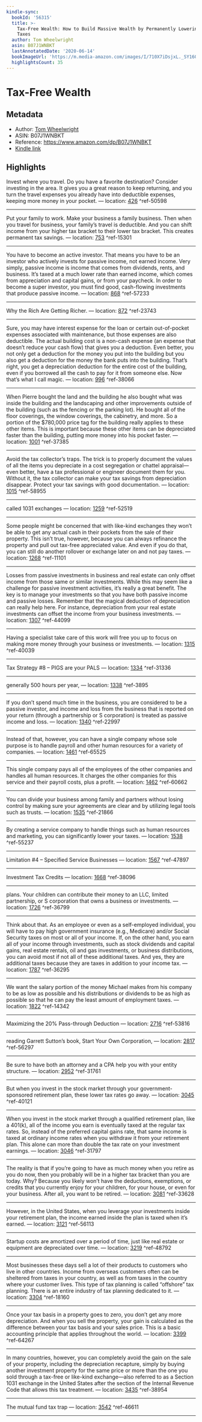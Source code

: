 ```yaml
---
kindle-sync:
  bookId: '56315'
  title: >-
    Tax-Free Wealth: How to Build Massive Wealth by Permanently Lowering Your
    Taxes
  author: Tom Wheelwright
  asin: B07J1WNBKT
  lastAnnotatedDate: '2020-06-14'
  bookImageUrl: 'https://m.media-amazon.com/images/I/710X7iDsjxL._SY160.jpg'
  highlightsCount: 35
---
```

# Tax-Free Wealth
## Metadata
* Author: [Tom Wheelwright](https://www.amazon.comundefined)
* ASIN: B07J1WNBKT
* Reference: https://www.amazon.com/dp/B07J1WNBKT
* [Kindle link](kindle://book?action=open&asin=B07J1WNBKT)

## Highlights
Invest where you travel. Do you have a favorite destination? Consider investing in the area. It gives you a great reason to keep returning, and you turn the travel expenses you already have into deductible expenses, keeping more money in your pocket. — location: [426](kindle://book?action=open&asin=B07J1WNBKT&location=426) ^ref-50598

---
Put your family to work. Make your business a family business. Then when you travel for business, your family’s travel is deductible. And you can shift income from your higher tax bracket to their lower tax bracket. This creates permanent tax savings. — location: [753](kindle://book?action=open&asin=B07J1WNBKT&location=753) ^ref-15301

---
You have to become an active investor. That means you have to be an investor who actively invests for passive income, not earned income. Very simply, passive income is income that comes from dividends, rents, and business. It’s taxed at a much lower rate than earned income, which comes from appreciation and capital gains, or from your paycheck. In order to become a super investor, you must find good, cash-flowing investments that produce passive income. — location: [868](kindle://book?action=open&asin=B07J1WNBKT&location=868) ^ref-57233

---
Why the Rich Are Getting Richer. — location: [872](kindle://book?action=open&asin=B07J1WNBKT&location=872) ^ref-23743

---
Sure, you may have interest expense for the loan or certain out-of-pocket expenses associated with maintenance, but those expenses are also deductible. The actual building cost is a non-cash expense (an expense that doesn’t reduce your cash flow) that gives you a deduction. Even better, you not only get a deduction for the money you put into the building but you also get a deduction for the money the bank puts into the building. That’s right, you get a depreciation deduction for the entire cost of the building, even if you borrowed all the cash to pay for it from someone else. Now that’s what I call magic. — location: [996](kindle://book?action=open&asin=B07J1WNBKT&location=996) ^ref-38066

---
When Pierre bought the land and the building he also bought what was inside the building and the landscaping and other improvements outside of the building (such as the fencing or the parking lot). He bought all of the floor coverings, the window coverings, the cabinetry, and more. So a portion of the $780,000 price tag for the building really applies to these other items. This is important because these other items can be depreciated faster than the building, putting more money into his pocket faster. — location: [1001](kindle://book?action=open&asin=B07J1WNBKT&location=1001) ^ref-37385

---
Avoid the tax collector’s traps. The trick is to properly document the values of all the items you depreciate in a cost segregation or chattel appraisal—even better, have a tax professional or engineer document them for you. Without it, the tax collector can make your tax savings from depreciation disappear. Protect your tax savings with good documentation. — location: [1015](kindle://book?action=open&asin=B07J1WNBKT&location=1015) ^ref-58955

---
called 1031 exchanges — location: [1259](kindle://book?action=open&asin=B07J1WNBKT&location=1259) ^ref-52519

---
Some people might be concerned that with like-kind exchanges they won’t be able to get any actual cash in their pockets from the sale of their property. This isn’t true, however, because you can always refinance the property and pull out tax-free appreciated value. And even if you do that, you can still do another rollover or exchange later on and not pay taxes. — location: [1268](kindle://book?action=open&asin=B07J1WNBKT&location=1268) ^ref-11101

---
Losses from passive investments in business and real estate can only offset income from those same or similar investments. While this may seem like a challenge for passive investment activities, it’s really a great benefit. The key is to manage your investments so that you have both passive income and passive losses. Remember that the magical deduction of depreciation can really help here. For instance, depreciation from your real estate investments can offset the income from your business investments. — location: [1307](kindle://book?action=open&asin=B07J1WNBKT&location=1307) ^ref-44099

---
Having a specialist take care of this work will free you up to focus on making more money through your business or investments. — location: [1315](kindle://book?action=open&asin=B07J1WNBKT&location=1315) ^ref-40039

---
Tax Strategy #8 – PIGS are your PALS — location: [1334](kindle://book?action=open&asin=B07J1WNBKT&location=1334) ^ref-31336

---
generally 500 hours per year, — location: [1338](kindle://book?action=open&asin=B07J1WNBKT&location=1338) ^ref-3895

---
If you don’t spend much time in the business, you are considered to be a passive investor, and income and loss from the business that is reported on your return (through a partnership or S corporation) is treated as passive income and loss. — location: [1340](kindle://book?action=open&asin=B07J1WNBKT&location=1340) ^ref-22997

---
Instead of that, however, you can have a single company whose sole purpose is to handle payroll and other human resources for a variety of companies. — location: [1461](kindle://book?action=open&asin=B07J1WNBKT&location=1461) ^ref-65525

---
This single company pays all of the employees of the other companies and handles all human resources. It charges the other companies for this service and their payroll costs, plus a profit. — location: [1462](kindle://book?action=open&asin=B07J1WNBKT&location=1462) ^ref-60662

---
You can divide your business among family and partners without losing control by making sure your agreements are clear and by utilizing legal tools such as trusts. — location: [1535](kindle://book?action=open&asin=B07J1WNBKT&location=1535) ^ref-21866

---
By creating a service company to handle things such as human resources and marketing, you can significantly lower your taxes. — location: [1538](kindle://book?action=open&asin=B07J1WNBKT&location=1538) ^ref-55237

---
Limitation #4 – Specified Service Businesses — location: [1567](kindle://book?action=open&asin=B07J1WNBKT&location=1567) ^ref-47897

---
Investment Tax Credits — location: [1668](kindle://book?action=open&asin=B07J1WNBKT&location=1668) ^ref-38096

---
plans. Your children can contribute their money to an LLC, limited partnership, or S corporation that owns a business or investments. — location: [1726](kindle://book?action=open&asin=B07J1WNBKT&location=1726) ^ref-36799

---
Think about that. As an employee or even as a self-employed individual, you will have to pay high government insurance (e.g., Medicare) and/or Social Security taxes on most or all of your income. If, on the other hand, you earn all of your income through investments, such as stock dividends and capital gains, real estate rentals, oil and gas investments, or business distributions, you can avoid most if not all of these additional taxes. And yes, they are additional taxes because they are taxes in addition to your income tax. — location: [1787](kindle://book?action=open&asin=B07J1WNBKT&location=1787) ^ref-36295

---
We want the salary portion of the money Michael makes from his company to be as low as possible and his distributions or dividends to be as high as possible so that he can pay the least amount of employment taxes. — location: [1822](kindle://book?action=open&asin=B07J1WNBKT&location=1822) ^ref-14342

---
Maximizing the 20% Pass-through Deduction — location: [2716](kindle://book?action=open&asin=B07J1WNBKT&location=2716) ^ref-53816

---
reading Garrett Sutton’s book, Start Your Own Corporation, — location: [2817](kindle://book?action=open&asin=B07J1WNBKT&location=2817) ^ref-56297

---
Be sure to have both an attorney and a CPA help you with your entity structure. — location: [2952](kindle://book?action=open&asin=B07J1WNBKT&location=2952) ^ref-31761

---
But when you invest in the stock market through your government-sponsored retirement plan, these lower tax rates go away. — location: [3045](kindle://book?action=open&asin=B07J1WNBKT&location=3045) ^ref-40121

---
When you invest in the stock market through a qualified retirement plan, like a 401(k), all of the income you earn is eventually taxed at the regular tax rates. So, instead of the preferred capital gains rate, that same income is taxed at ordinary income rates when you withdraw it from your retirement plan. This alone can more than double the tax rate on your investment earnings. — location: [3046](kindle://book?action=open&asin=B07J1WNBKT&location=3046) ^ref-31797

---
The reality is that if you’re going to have as much money when you retire as you do now, then you probably will be in a higher tax bracket than you are today. Why? Because you likely won’t have the deductions, exemptions, or credits that you currently enjoy for your children, for your house, or even for your business. After all, you want to be retired. — location: [3081](kindle://book?action=open&asin=B07J1WNBKT&location=3081) ^ref-33628

---
However, in the United States, when you leverage your investments inside your retirement plan, the income earned inside the plan is taxed when it’s earned. — location: [3121](kindle://book?action=open&asin=B07J1WNBKT&location=3121) ^ref-56113

---
Startup costs are amortized over a period of time, just like real estate or equipment are depreciated over time. — location: [3219](kindle://book?action=open&asin=B07J1WNBKT&location=3219) ^ref-48792

---
Most businesses these days sell a lot of their products to customers who live in other countries. Income from overseas customers often can be sheltered from taxes in your country, as well as from taxes in the country where your customer lives. This type of tax planning is called “offshore” tax planning. There is an entire industry of tax planning dedicated to it. — location: [3304](kindle://book?action=open&asin=B07J1WNBKT&location=3304) ^ref-18160

---
Once your tax basis in a property goes to zero, you don’t get any more depreciation. And when you sell the property, your gain is calculated as the difference between your tax basis and your sales price. This is a basic accounting principle that applies throughout the world. — location: [3399](kindle://book?action=open&asin=B07J1WNBKT&location=3399) ^ref-64267

---
In many countries, however, you can completely avoid the gain on the sale of your property, including the depreciation recapture, simply by buying another investment property for the same price or more than the one you sold through a tax-free or like-kind exchange—also referred to as a Section 1031 exchange in the United States after the section of the Internal Revenue Code that allows this tax treatment. — location: [3435](kindle://book?action=open&asin=B07J1WNBKT&location=3435) ^ref-38954

---
The mutual fund tax trap — location: [3542](kindle://book?action=open&asin=B07J1WNBKT&location=3542) ^ref-46611

---
